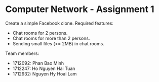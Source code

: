 # Computer Network - Assignment 1
Create a simple Facebook clone. Required features:

- Chat rooms for 2 persons.
- Chat rooms for more than 2 persons.
- Sending small files (<= 2MB) in chat rooms.

Team members:

- 1712092: Phan Bao Minh
- 1712247: Ho Nguyen Hai Tuan
- 1712932: Nguyen Hy Hoai Lam

